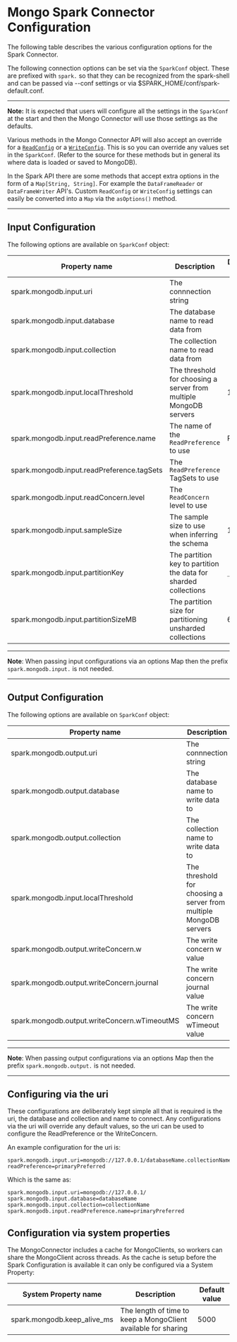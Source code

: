 # Mongo Spark Connector Configuration

The following table describes the various configuration options for the Spark Connector. 

The following connection options can be set via the `SparkConf` object. These are prefixed with `spark.` so that they can be recognized
from the spark-shell and can be passed via --conf settings or via $SPARK_HOME/conf/spark-default.conf.

------
**Note:** It is expected that users will configure all the settings in the `SparkConf` at the start and then the Mongo Connector will use those settings as the defaults.

Various methods in the Mongo Connector API will also accept an override for a [`ReadConfig`](../src/main/scala/com/mongodb/spark/config/ReadConfig.scala) or a [`WriteConfig`](src/main/scala/com/mongodb/spark/config/WriteConfig.scala). This is so you can override any values set in the `SparkConf`. (Refer to the source for these methods but in general its where data is loaded or saved to MongoDB). 

In the Spark API there are some methods that accept extra options in the form of a `Map[String, String]`.  For example the `DataFrameReader` or `DataFrameWriter` API's.  Custom `ReadConfig` or `WriteConfig` settings can easily be converted into a `Map` via the `asOptions()` method.

------

## Input Configuration

The following options are available on `SparkConf` object:

Property name                              | Description                                                       | Default value
-------------------------------------------|-------------------------------------------------------------------|--------------------
spark.mongodb.input.uri                    | The connnection string                                            |
spark.mongodb.input.database               | The database name to read data from                               |
spark.mongodb.input.collection             | The collection name to read data from                             |
spark.mongodb.input.localThreshold         | The threshold for choosing a server from multiple MongoDB servers | 15 ms
spark.mongodb.input.readPreference.name    | The name of the `ReadPreference` to use                           | Primary
spark.mongodb.input.readPreference.tagSets | The `ReadPreference` TagSets to use                               |
spark.mongodb.input.readConcern.level      | The `ReadConcern` level to use                                    |
spark.mongodb.input.sampleSize             | The sample size to use when inferring the schema                  | 1000
spark.mongodb.input.partitionKey           | The partition key to partition the data for sharded collections   | `_id`
spark.mongodb.input.partitionSizeMB        | The partition size for partitioning unsharded collections         | 64 MB

-----
**Note**: When passing input configurations via an options Map then the prefix `spark.mongodb.input.` is not needed.

-----

## Output Configuration

The following options are available on `SparkConf` object:

Property name                                | Description                                                       | Default value
---------------------------------------------|-------------------------------------------------------------------|--------------------
spark.mongodb.output.uri                     | The connnection string                                            |
spark.mongodb.output.database                | The database name to write data to                                |
spark.mongodb.output.collection              | The collection name to write data to                              |
spark.mongodb.input.localThreshold           | The threshold for choosing a server from multiple MongoDB servers | 15 ms
spark.mongodb.output.writeConcern.w          | The write concern w value                                         | (WriteConcern.ACKNOWLEDGED)
spark.mongodb.output.writeConcern.journal    | The write concern journal value                                   |
spark.mongodb.output.writeConcern.wTimeoutMS | The write concern wTimeout value                                  |

-----
**Note**: When passing output configurations via an options Map then the prefix `spark.mongodb.output.` is not needed.

-----

## Configuring via the uri

These configurations are deliberately kept simple all that is required is the uri, the database and collection and name to connect.
Any configurations via the uri will override any default values, so the uri can be used to configure the ReadPreference or the WriteConcern.

An example configuration for the uri is:
```
spark.mongodb.input.uri=mongodb://127.0.0.1/databaseName.collectionName?readPreference=primaryPreferred
```

Which is the same as:
```
spark.mongodb.input.uri=mongodb://127.0.0.1/
spark.mongodb.input.database=databaseName
spark.mongodb.input.collection=collectionName
spark.mongodb.input.readPreference.name=primaryPreferred
```

## Configuration via system properties

The MongoConnector includes a cache for MongoClients, so workers can share the MongoClient across threads. As the cache is setup before the
Spark Configuration is available it can only be configured via a System Property:

System Property name         | Description                                                     | Default value
-----------------------------|-----------------------------------------------------------------|--------------------
spark.mongodb.keep_alive_ms  | The length of time to keep a MongoClient available for sharing  | 5000
